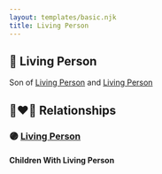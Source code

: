 ```yaml
---
layout: templates/basic.njk
title: Living Person
---
```

## 🔵 Living Person

Son of [Living Person](/people/4/40788780) and [Living Person](/people/1/19809296)

## 👩‍❤️‍👨 Relationships

### 🟣 [Living Person](/people/9/99442180)

#### Children With Living Person